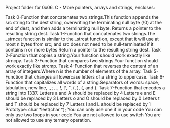 Project folder for 0x06. C - More pointers, arrays and strings, encloses: 

Task 0-Function that concatenates two strings.This function appends the src string to the dest string, overwriting the terminating null byte 	(\0) at the end of dest, and then adds a terminating null byte.
	Returns a pointer to the resulting string dest.
Task 1-Function that concatenates two strings.The _strncat function is similar to the _strcat function, except that
	it will use at most n bytes from src; and
	src does not need to be null-terminated if it contains n or more bytes
	Return a pointer to the resulting string dest.
Task 2-Function that copies a string.Your function should work exactly like strncpy.
Task 3-Function that compares two strings.Your function should work exactly like strcmp.
Task 4-Function that reverses the content of an array of integers.Where n is the number of elements of the array.
Task 5-Function that changes all lowercase letters of a string to uppercase.
Task 6-Function that capitalizes all words of a string.Separators of words: space, tabulation, new line, ,, ;, ., !, ?, ", (, ), {, and }.
Task 7-Function that encodes a string into 1337.
	Letters a and A should be replaced by 4
	Letters e and E should be replaced by 3
	Letters o and O should be replaced by 0
	Letters t and T should be replaced by 7
	Letters l and L should be replaced by 1
	Prototype: char *leet(char *);
	You can only use one if in your code
	You can only use two loops in your code
	You are not allowed to use switch
	You are not allowed to use any ternary operation.
